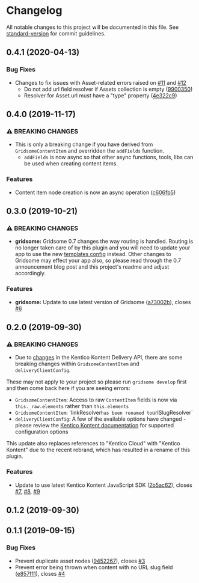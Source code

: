 # Changelog

All notable changes to this project will be documented in this file. See [standard-version](https://github.com/conventional-changelog/standard-version) for commit guidelines.

## 0.4.1 (2020-04-13)

### Bug Fixes

* Changes to fix issues with Asset-related errors raised on [#11](https://github.com/CMeeg/gridsome-source-kentico-kontent/issues/11) and [#12](https://github.com/CMeeg/gridsome-source-kentico-kontent/issues/12)
  * Do not add url field resolver if Assets collection is empty ([9900350](https://github.com/CMeeg/gridsome-source-kentico-kontent/commit/9900350))
  * Resolver for Asset.url must have a "type" property ([4e322c9](https://github.com/CMeeg/gridsome-source-kentico-kontent/commit/4e322c9))

## 0.4.0 (2019-11-17)

### ⚠ BREAKING CHANGES

* This is only a breaking change if you have derived from `GridsomeContentItem` and overridden the `addFields` function.
    * `addFields` is now async so that other async functions, tools, libs can be used when creating content items.

### Features

* Content item node creation is now an async operation ([c606fb5](https://github.com/CMeeg/gridsome-source-kentico-kontent/commit/c606fb5))

## 0.3.0 (2019-10-21)

### ⚠ BREAKING CHANGES

* **gridsome:** Gridsome 0.7 changes the way routing is handled. Routing is no longer taken care of by this plugin and you will need to update your app to use the new [templates config](https://gridsome.org/blog/2019/09/17/gridsome-v07/#new-template-configuration) instead. Other changes to Gridsome may effect your app also, so please read through the 0.7 announcement blog post and this project's readme and adjust accordingly.

### Features

* **gridsome:** Update to use latest version of Gridsome ([a73002b](https://github.com/CMeeg/gridsome-source-kentico-kontent/commit/a73002b)), closes [#6](https://github.com/CMeeg/gridsome-source-kentico-kontent/issues/6)

## 0.2.0 (2019-09-30)

### ⚠ BREAKING CHANGES

* Due to [changes](https://github.com/Kentico/kentico-kontent-js/blob/master/packages/delivery/UPGRADE.md) in the Kentico Kontent Delivery API, there are some breaking changes within `GridsomeContentItem` and `deliveryClientConfig`.

These may not apply to your project so please run `gridsome develop` first and then come back here if you are seeing errors:

* `GridsomeContentItem`: Access to raw `ContentItem` fields is now via `this._raw.elements` rather than `this.elements`
* `GridsomeContentItem`: 'linkResolver` has been renamed to `urlSlugResolver`
* `deliveryClientConfig`: A few of the available options have changed - please review the [Kentico Kontent documentation](https://github.com/Kentico/kentico-kontent-js/blob/master/packages/delivery/DOCS.md#client-configuration) for supported configuration options

This update also replaces references to "Kentico Cloud" with "Kentico Kontent" due to the recent rebrand, which has resulted in a rename of this plugin.

### Features

* Update to use latest Kentico Kontent JavaScript SDK ([2b5ac62](https://github.com/CMeeg/gridsome-source-kentico-kontent/commit/2b5ac62)), closes [#7](https://github.com/CMeeg/gridsome-source-kentico-kontent/issues/7), [#8](https://github.com/CMeeg/gridsome-source-kentico-kontent/issues/8), [#9](https://github.com/CMeeg/gridsome-source-kentico-kontent/issues/9)

## 0.1.2 (2019-09-30)


## 0.1.1 (2019-09-15)

### Bug Fixes

* Prevent duplicate asset nodes ([9452267](https://github.com/CMeeg/gridsome-source-kentico-kontent/commit/9452267)), closes [#3](https://github.com/CMeeg/gridsome-source-kentico-kontent/issues/3)
* Prevent error being thrown when content with no URL slug field ([e857f11](https://github.com/CMeeg/gridsome-source-kentico-kontent/commit/e857f11)), closes [#4](https://github.com/CMeeg/gridsome-source-kentico-kontent/issues/4)
